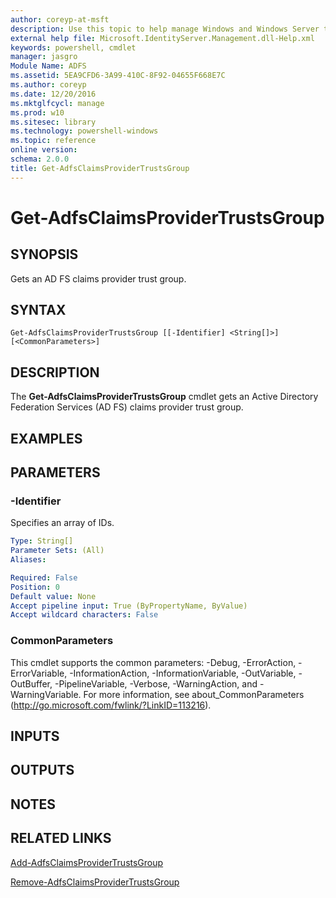```yaml
---
author: coreyp-at-msft
description: Use this topic to help manage Windows and Windows Server technologies with Windows PowerShell.
external help file: Microsoft.IdentityServer.Management.dll-Help.xml
keywords: powershell, cmdlet
manager: jasgro
Module Name: ADFS
ms.assetid: 5EA9CFD6-3A99-410C-8F92-04655F668E7C
ms.author: coreyp
ms.date: 12/20/2016
ms.mktglfcycl: manage
ms.prod: w10
ms.sitesec: library
ms.technology: powershell-windows
ms.topic: reference
online version: 
schema: 2.0.0
title: Get-AdfsClaimsProviderTrustsGroup
---
```


# Get-AdfsClaimsProviderTrustsGroup

## SYNOPSIS
Gets an AD FS claims provider trust group.

## SYNTAX

```
Get-AdfsClaimsProviderTrustsGroup [[-Identifier] <String[]>] [<CommonParameters>]
```

## DESCRIPTION
The **Get-AdfsClaimsProviderTrustsGroup** cmdlet gets an Active Directory Federation Services (AD FS) claims provider trust group.

## EXAMPLES

## PARAMETERS

### -Identifier
Specifies an array of IDs.

```yaml
Type: String[]
Parameter Sets: (All)
Aliases: 

Required: False
Position: 0
Default value: None
Accept pipeline input: True (ByPropertyName, ByValue)
Accept wildcard characters: False
```

### CommonParameters
This cmdlet supports the common parameters: -Debug, -ErrorAction, -ErrorVariable, -InformationAction, -InformationVariable, -OutVariable, -OutBuffer, -PipelineVariable, -Verbose, -WarningAction, and -WarningVariable. For more information, see about_CommonParameters (http://go.microsoft.com/fwlink/?LinkID=113216).

## INPUTS

## OUTPUTS

## NOTES

## RELATED LINKS

[Add-AdfsClaimsProviderTrustsGroup](./add-adfsclaimsprovidertrustsgroup.md)

[Remove-AdfsClaimsProviderTrustsGroup](./remove-adfsclaimsprovidertrustsgroup.md)


